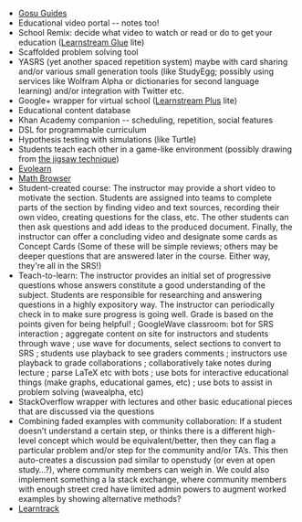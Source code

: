 * [Gosu Guides]()
* Educational video portal -- notes too!
* School Remix: decide what video to watch or read or do to get your education ([Learnstream Glue]() lite)
* Scaffolded problem solving tool
* YASRS (yet another spaced repetition system) maybe with card sharing and/or various small generation tools (like StudyEgg; possibly using services like Wolfram Alpha or dictionaries for second language learning) and/or integration with Twitter etc.
* Google+ wrapper for virtual school ([Learnstream Plus]() lite)
* Educational content database
* Khan Academy companion -- scheduling, repetition, social features
* DSL for programmable curriculum
* Hypothesis testing with simulations (like Turtle)
* Students teach each other in a game-like environment (possibly drawing from [the jigsaw technique](http://www.jigsaw.org/))
* [Evolearn]()
* [Math Browser]()
* Student-created course: The instructor may provide a short video to motivate the section. Students are assigned into teams to complete parts of the section by finding video and text sources, recording their own video, creating questions for the class, etc. The other students can then ask questions and add ideas to the produced document. Finally, the instructor can offer a concluding video and designate some cards as Concept Cards (Some of these will be simple reviews; others may be deeper questions that are answered later in the course. Either way, they're all in the SRS!)
* Teach-to-learn: The instructor provides an initial set of progressive questions whose answers constitute a good understanding of the subject. Students are responsible for researching and answering questions in a highly expository way. The instructor can periodically check in to make sure progress is going well. Grade is based on the points given for being helpful!
; GoogleWave classroom: bot for SRS interaction ; aggregate content on site for instructors and students through wave ; use wave for documents, select sections to convert to SRS ; students use playback to see graders comments ; instructors use playback to grade collaborations ; collaboratively take notes during lecture ; parse LaTeX etc with bots ; use bots for interactive educational things (make graphs, educational games, etc) ; use bots to assist in problem solving (wavealpha, etc)
* StackOverflow wrapper with lectures and other basic educational pieces that are discussed via the questions
* Combining faded examples with community collaboration: If a student doesn’t understand a certain step, or thinks there is a different high-level concept which would be equivalent/better, then they can flag a particular problem and/or step for the community and/or TA’s. This then auto-creates a discussion pad similar to openstudy (or even at open study…?), where community members can weigh in.  We could also implement something a la stack exchange, where community members with enough street cred have limited admin powers to augment worked examples by showing alternative methods?
* [Learntrack]()
